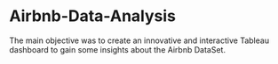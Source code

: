 # Airbnb-Data-Analysis
<p>The main objective was to create an innovative and interactive Tableau dashboard to gain some insights about the Airbnb DataSet. </p>
